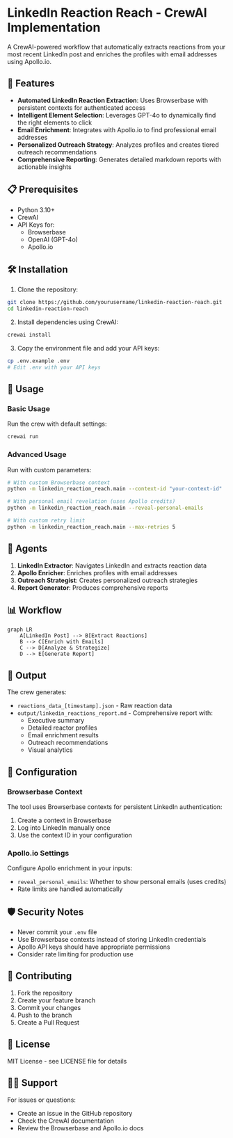 # LinkedIn Reaction Reach - CrewAI Implementation

A CrewAI-powered workflow that automatically extracts reactions from your most recent LinkedIn post and enriches the profiles with email addresses using Apollo.io.

## 🚀 Features

- **Automated LinkedIn Reaction Extraction**: Uses Browserbase with persistent contexts for authenticated access
- **Intelligent Element Selection**: Leverages GPT-4o to dynamically find the right elements to click
- **Email Enrichment**: Integrates with Apollo.io to find professional email addresses
- **Personalized Outreach Strategy**: Analyzes profiles and creates tiered outreach recommendations
- **Comprehensive Reporting**: Generates detailed markdown reports with actionable insights

## 📋 Prerequisites

- Python 3.10+
- CrewAI
- API Keys for:
  - Browserbase
  - OpenAI (GPT-4o)
  - Apollo.io

## 🛠️ Installation

1. Clone the repository:
```bash
git clone https://github.com/yourusername/linkedin-reaction-reach.git
cd linkedin-reaction-reach
```

2. Install dependencies using CrewAI:
```bash
crewai install
```

3. Copy the environment file and add your API keys:
```bash
cp .env.example .env
# Edit .env with your API keys
```

## 🎯 Usage

### Basic Usage

Run the crew with default settings:
```bash
crewai run
```

### Advanced Usage

Run with custom parameters:
```bash
# With custom Browserbase context
python -m linkedin_reaction_reach.main --context-id "your-context-id"

# With personal email revelation (uses Apollo credits)
python -m linkedin_reaction_reach.main --reveal-personal-emails

# With custom retry limit
python -m linkedin_reaction_reach.main --max-retries 5
```

## 🤖 Agents

1. **LinkedIn Extractor**: Navigates LinkedIn and extracts reaction data
2. **Apollo Enricher**: Enriches profiles with email addresses
3. **Outreach Strategist**: Creates personalized outreach strategies
4. **Report Generator**: Produces comprehensive reports

## 📊 Workflow

```mermaid
graph LR
    A[LinkedIn Post] --> B[Extract Reactions]
    B --> C[Enrich with Emails]
    C --> D[Analyze & Strategize]
    D --> E[Generate Report]
```

## 📁 Output

The crew generates:
- `reactions_data_[timestamp].json` - Raw reaction data
- `output/linkedin_reactions_report.md` - Comprehensive report with:
  - Executive summary
  - Detailed reactor profiles
  - Email enrichment results
  - Outreach recommendations
  - Visual analytics

## 🔧 Configuration

### Browserbase Context

The tool uses Browserbase contexts for persistent LinkedIn authentication:

1. Create a context in Browserbase
2. Log into LinkedIn manually once
3. Use the context ID in your configuration

### Apollo.io Settings

Configure Apollo enrichment in your inputs:
- `reveal_personal_emails`: Whether to show personal emails (uses credits)
- Rate limits are handled automatically

## 🛡️ Security Notes

- Never commit your `.env` file
- Use Browserbase contexts instead of storing LinkedIn credentials
- Apollo API keys should have appropriate permissions
- Consider rate limiting for production use

## 🤝 Contributing

1. Fork the repository
2. Create your feature branch
3. Commit your changes
4. Push to the branch
5. Create a Pull Request

## 📄 License

MIT License - see LICENSE file for details

## 🙋‍♂️ Support

For issues or questions:
- Create an issue in the GitHub repository
- Check the CrewAI documentation
- Review the Browserbase and Apollo.io docs
